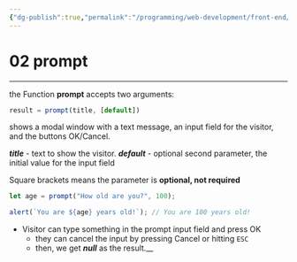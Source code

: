 ```yaml
---
{"dg-publish":true,"permalink":"/programming/web-development/front-end/javascript-vanilla/01-basics/04-interaction-alert-prompt-confirm/02-prompt/","tags":["programming","webdevelopment","frontend","JavaScript"]}
---
```



# 02 prompt

---

the Function **prompt** accepts two arguments:

```javascript
result = prompt(title, [default])
```

shows a modal window with a text message, an input field for the visitor, and the buttons OK/Cancel.

**_title_** - text to show the visitor.
**_default_** - optional second parameter, the initial value for the input field

Square brackets means the parameter is **optional, not required**

```javascript
let age = prompt("How old are you?", 100);

alert(`You are ${age} years old!`); // You are 100 years old!
```

- Visitor can type something in the prompt input field and press OK
  - they can cancel the input by pressing Cancel or hitting `ESC`
  - then, we get **_null_** as the result.\_\_
